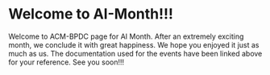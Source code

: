 # Welcome to AI-Month!!!

Welcome to ACM-BPDC page for AI Month. After an extremely exciting month, we conclude it with great happiness. We hope you enjoyed it just as much as us. The documentation used for the events have been linked above for your reference. See you soon!!!